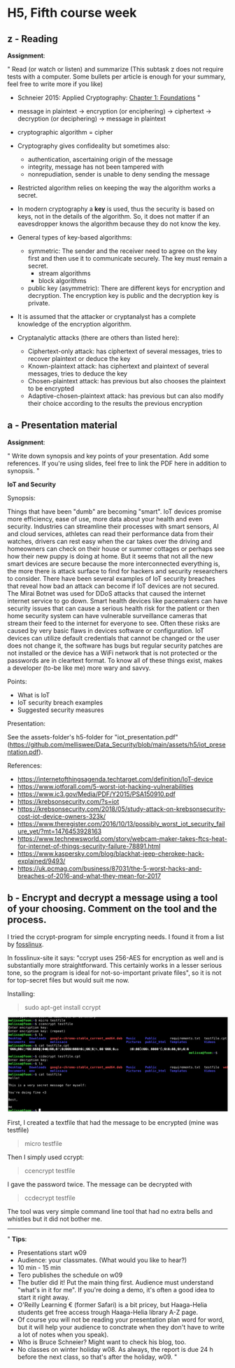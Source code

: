 # H5, Fifth course week


## z - Reading 

**Assignment**:

"
Read (or watch or listen) and summarize (This subtask z does not require tests with a computer. Some bullets per article is enough for your summary, feel free to write more if you like)

* Schneier 2015: Applied Cryptography: [Chapter 1: Foundations](https://learning.oreilly.com/library/view/applied-cryptography-protocols/9781119096726/08_chap01.html#chap01-sec001)
"

* message in plaintext -> encryption (or enciphering) -> ciphertext -> decryption (or deciphering) -> message in plaintext
* cryptographic algorithm = cipher
* Cryptography gives confideality but sometimes also:
    * authentication, ascertaining origin of the message
    * integrity, message has not been tampered with
    * nonrepudiation, sender is unable to deny sending the message
* Restricted algorithm relies on keeping the way the algorithm works a secret.
* In modern cryptography a **key** is used, thus the security is based on keys, not in the details of the algorithm. So, it does not matter if an eavesdropper knows the algorithm because they do not know the key. 
* General types of key-based algorithms:
    * symmetric: The sender and the receiver need to agree on the key first and then use it to communicate securely. The key must remain a secret.
        * stream algorithms
        * block algorithms
    * public key (asymmetric): There are different keys for encryption and decryption. The encryption key is public and the decryption key is private.
* It is assumed that the attacker or cryptanalyst has a complete knowledge of the encryption algorithm.
* Cryptanalytic attacks (there are others than listed here):
    * Ciphertext-only attack: has ciphertext of several messages, tries to recover plaintext or deduce the key
    * Known-plaintext attack: has ciphertext and plaintext of several messages, tries to deduce the key
    * Chosen-plaintext attack: has previous but also chooses the plaintext to be encrypted
    * Adaptive-chosen-plaintext attack: has previous but can also modify their choice according to the results the previous encryption

## a - Presentation material 

**Assignment**:

"
Write down synopsis and key points of your presentation. Add some references. If you're using slides, feel free to link the PDF here in addition to synopsis.
"

**IoT and Security**

Synopsis:

Things that have been "dumb" are becoming "smart". IoT devices promise more efficiency, ease of use, more data about your health and even security. Industries can streamline their processes with smart sensors, AI and cloud services, athletes can read their performance data from their watches, drivers can rest easy when the car takes over the driving and homeowners can check on their house or summer cottages or perhaps see how their new puppy is doing at home. But it seems that not all the new smart devices are secure because the more interconnected everything is, the more there is attack surface to find for hackers and security researchers to consider. There have been several examples of IoT security breaches that reveal how bad an attack can become if IoT devices are not secured. The Mirai Botnet was used for DDoS attacks that caused the internet internet service to go down. Smart health devices like pacemakers can have security issues that can cause a serious health risk for the patient or then home security system can have vulnerable surveillance cameras that stream their feed to the internet for everyone to see. Often these risks are caused by very basic flaws in devices software or configuration. IoT devices can utilize default credentials that cannot be changed or the user does not change it, the software has bugs but regular security patches are not installed or the device has a WiFi network that is not protected or the passwords are in cleartext format. To know all of these things exist, makes a developer (to-be like me) more wary and savvy.   

Points:

* What is IoT
* IoT security breach examples
* Suggested security measures

Presentation:

See the assets-folder's h5-folder for "iot_presentation.pdf" (https://github.com/melliswee/Data_Security/blob/main/assets/h5/iot_presentation.pdf).

References:

* https://internetofthingsagenda.techtarget.com/definition/IoT-device
* https://www.iotforall.com/5-worst-iot-hacking-vulnerabilities
* https://www.ic3.gov/Media/PDF/Y2015/PSA150910.pdf
* https://krebsonsecurity.com/?s=iot
* https://krebsonsecurity.com/2018/05/study-attack-on-krebsonsecurity-cost-iot-device-owners-323k/
* https://www.theregister.com/2016/10/13/possibly_worst_iot_security_failure_yet/?mt=1476453928163
* https://www.technewsworld.com/story/webcam-maker-takes-ftcs-heat-for-internet-of-things-security-failure-78891.html
* https://www.kaspersky.com/blog/blackhat-jeep-cherokee-hack-explained/9493/
* https://uk.pcmag.com/business/87031/the-5-worst-hacks-and-breaches-of-2016-and-what-they-mean-for-2017

## b - Encrypt and decrypt a message using a tool of your choosing. Comment on the tool and the process.

I tried the ccrypt-program for simple encrypting needs. I found it from a list by [fosslinux](https://www.fosslinux.com/27018/best-ways-to-encrypt-files-in-linux.htm).

In fosslinux-site it says: "ccrypt uses 256-AES for encryption as well and is substantially more straightforward. This certainly works in a lesser serious tone, so the program is ideal for not-so-important private files", so it is not for top-secret files but would suit me now.

Installing:

> sudo apt-get install ccrypt

![ccrypt](/assets/h5/ccrypt.png)

First, I created a textfile that had the message to be encrypted (mine was testfile)

> micro testfile

Then I simply used ccrypt:

> ccencrypt testfile

I gave the password twice. The message can be decrypted with

> ccdecrypt testfile

The tool was very simple command line tool that had no extra bells and whistles but it did not bother me.

--------------------------

"
**Tips**:

* Presentations start w09
* Audience: your classmates. (What would you like to hear?)
* 10 min - 15 min
* Tero publishes the schedule on w09
* The butler did it! Put the main thing first. Audience must understand "what's in it for me". If you're doing a demo, it's often a good idea to start it right away.
* O'Reilly Learning € (former Safari) is a bit pricey, but Haaga-Helia students get free access trough Haaga-Helia library A-Z page.
* Of course you will not be reading your presentation plan word for word, but it will help your audience to conctrate when they don't have to write a lot of notes when you speak).
* Who is Bruce Schneier? Might want to check his blog, too.
* No classes on winter holiday w08. As always, the report is due 24 h before the next class, so that's after the holiday, w09.
"
